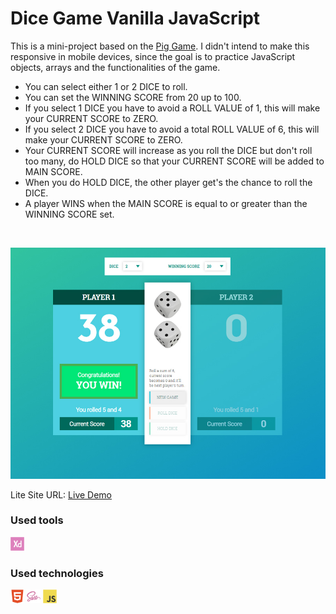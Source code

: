 # Dice Game Vanilla JavaScript

This is a mini-project based on the [Pig Game](https://en.wikipedia.org/wiki/Pig_(dice_game)). I didn't intend to make this responsive in mobile devices, since the goal is to practice JavaScript objects, arrays and the functionalities of the game.

- You can select either 1 or 2 DICE to roll.
- You can set the WINNING SCORE from 20 up to 100.
- If you select 1 DICE you have to avoid a ROLL VALUE of 1, this will make your CURRENT SCORE to ZERO.
- If you select 2 DICE you have to avoid a total ROLL VALUE of 6, this will make your CURRENT SCORE to ZERO.
- Your CURRENT SCORE will increase as you roll the DICE but don't roll too many, do HOLD DICE so that your CURRENT SCORE will be added to MAIN SCORE.
- When you do HOLD DICE, the other player get's the chance to roll the DICE.
- A player WINS when the MAIN SCORE is equal to or greater than the WINNING SCORE set. 

<br />

![](project-preview.jpg)

Lite Site URL: [Live Demo](https://kenny-estrella-dice-game-vanilla-javascript.netlify.app/)

###  Used tools
<img width="22px" src="xd-plain.svg">

### Used technologies
<img width="22px" src="html5-plain.svg"> <img width="22px" src="sass-original.svg"> <img width="22px" src="javascript-original.svg">